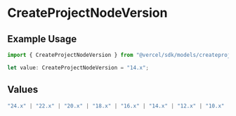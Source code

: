 # CreateProjectNodeVersion

## Example Usage

```typescript
import { CreateProjectNodeVersion } from "@vercel/sdk/models/createprojectop.js";

let value: CreateProjectNodeVersion = "14.x";
```

## Values

```typescript
"24.x" | "22.x" | "20.x" | "18.x" | "16.x" | "14.x" | "12.x" | "10.x" | "8.10.x"
```